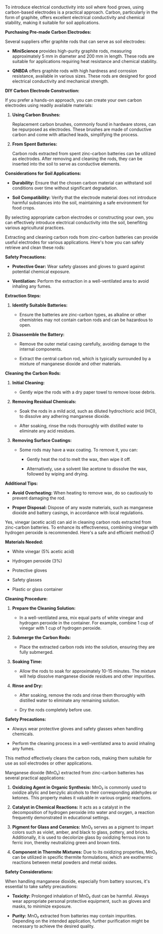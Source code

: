 To introduce electrical conductivity into soil where food grows, using carbon-based electrodes is a practical approach. Carbon, particularly in the form of graphite, offers excellent electrical conductivity and chemical stability, making it suitable for soil applications.

**Purchasing Pre-made Carbon Electrodes:**

Several suppliers offer graphite rods that can serve as soil electrodes:

- **MiniScience** provides high-purity graphite rods, measuring approximately 5 mm in diameter and 200 mm in length. These rods are suitable for applications requiring heat resistance and chemical stability.

- **QNBDA** offers graphite rods with high hardness and corrosion resistance, available in various sizes. These rods are designed for good electrical conductivity and mechanical strength.

**DIY Carbon Electrode Construction:**

If you prefer a hands-on approach, you can create your own carbon electrodes using readily available materials:

1. **Using Carbon Brushes:**

   Replacement carbon brushes, commonly found in hardware stores, can be repurposed as electrodes. These brushes are made of conductive carbon and come with attached leads, simplifying the process. 
2. **From Spent Batteries:**

   Carbon rods extracted from spent zinc-carbon batteries can be utilized as electrodes. After removing and cleaning the rods, they can be inserted into the soil to serve as conductive elements. 

**Considerations for Soil Applications:**

- **Durability:** Ensure that the chosen carbon material can withstand soil conditions over time without significant degradation.

- **Soil Compatibility:** Verify that the electrode material does not introduce harmful substances into the soil, maintaining a safe environment for food crops.

By selecting appropriate carbon electrodes or constructing your own, you can effectively introduce electrical conductivity into the soil, benefiting various agricultural practices.

Extracting and cleaning carbon rods from zinc-carbon batteries can provide useful electrodes for various applications. Here's how you can safely retrieve and clean these rods:

**Safety Precautions:**

- **Protective Gear:** Wear safety glasses and gloves to guard against potential chemical exposure.

- **Ventilation:** Perform the extraction in a well-ventilated area to avoid inhaling any fumes.

**Extraction Steps:**

1. **Identify Suitable Batteries:**

   - Ensure the batteries are zinc-carbon types, as alkaline or other chemistries may not contain carbon rods and can be hazardous to open.

2. **Disassemble the Battery:**

   - Remove the outer metal casing carefully, avoiding damage to the internal components.

   - Extract the central carbon rod, which is typically surrounded by a mixture of manganese dioxide and other materials.

**Cleaning the Carbon Rods:**

1. **Initial Cleaning:**

   - Gently wipe the rods with a dry paper towel to remove loose debris.

2. **Removing Residual Chemicals:**

   - Soak the rods in a mild acid, such as diluted hydrochloric acid (HCl), to dissolve any adhering manganese dioxide.

   - After soaking, rinse the rods thoroughly with distilled water to eliminate any acid residues.

3. **Removing Surface Coatings:**

   - Some rods may have a wax coating. To remove it, you can:

     - Gently heat the rod to melt the wax, then wipe it off.

     - Alternatively, use a solvent like acetone to dissolve the wax, followed by wiping and drying.

**Additional Tips:**

- **Avoid Overheating:** When heating to remove wax, do so cautiously to prevent damaging the rod.

- **Proper Disposal:** Dispose of any waste materials, such as manganese dioxide and battery casings, in accordance with local regulations.

Yes, vinegar (acetic acid) can aid in cleaning carbon rods extracted from zinc-carbon batteries. To enhance its effectiveness, combining vinegar with hydrogen peroxide is recommended. Here's a safe and efficient method:

**Materials Needed:**

- White vinegar (5% acetic acid)

- Hydrogen peroxide (3%)

- Protective gloves

- Safety glasses

- Plastic or glass container

**Cleaning Procedure:**

1. **Prepare the Cleaning Solution:**

   - In a well-ventilated area, mix equal parts of white vinegar and hydrogen peroxide in the container. For example, combine 1 cup of vinegar with 1 cup of hydrogen peroxide.

2. **Submerge the Carbon Rods:**

   - Place the extracted carbon rods into the solution, ensuring they are fully submerged.

3. **Soaking Time:**

   - Allow the rods to soak for approximately 10-15 minutes. The mixture will help dissolve manganese dioxide residues and other impurities.

4. **Rinse and Dry:**

   - After soaking, remove the rods and rinse them thoroughly with distilled water to eliminate any remaining solution.

   - Dry the rods completely before use.

**Safety Precautions:**

- Always wear protective gloves and safety glasses when handling chemicals.

- Perform the cleaning process in a well-ventilated area to avoid inhaling any fumes.

This method effectively cleans the carbon rods, making them suitable for use as soil electrodes or other applications.

Manganese dioxide (MnO₂) extracted from zinc-carbon batteries has several practical applications:

1. **Oxidizing Agent in Organic Synthesis:**
   MnO₂ is commonly used to oxidize allylic and benzylic alcohols to their corresponding aldehydes or ketones. This property makes it valuable in various organic reactions. 

2. **Catalyst in Chemical Reactions:**
   It acts as a catalyst in the decomposition of hydrogen peroxide into water and oxygen, a reaction frequently demonstrated in educational settings. 

3. **Pigment for Glass and Ceramics:**
   MnO₂ serves as a pigment to impart colors such as violet, amber, and black to glass, pottery, and bricks. Additionally, it is used to decolorize glass by oxidizing ferrous iron to ferric iron, thereby neutralizing green and brown tints. 

4. **Component in Thermite Mixtures:**
   Due to its oxidizing properties, MnO₂ can be utilized in specific thermite formulations, which are exothermic reactions between metal powders and metal oxides. 

**Safety Considerations:**

When handling manganese dioxide, especially from battery sources, it's essential to take safety precautions:

- **Toxicity:** Prolonged inhalation of MnO₂ dust can be harmful. Always wear appropriate personal protective equipment, such as gloves and masks, to minimize exposure. 

- **Purity:** MnO₂ extracted from batteries may contain impurities. Depending on the intended application, further purification might be necessary to achieve the desired quality.



